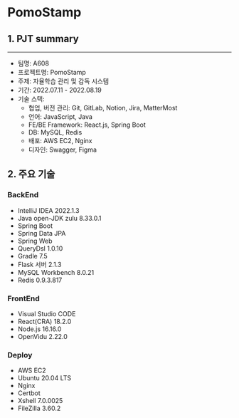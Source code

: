 # PomoStamp

## 1. PJT summary

---

- 팀명: A608
- 프로젝트명: PomoStamp
- 주제: 자율학습 관리 및 감독 시스템
- 기간: 2022.07.11 - 2022.08.19
- 기술 스택:
  - 협업, 버전 관리: Git, GitLab, Notion, Jira, MatterMost
  - 언어: JavaScript, Java
  - FE/BE Framework: React.js, Spring Boot
  - DB: MySQL, Redis
  - 배포: AWS EC2, Nginx
  - 디자인: Swagger, Figma

## 2. 주요 기술

### BackEnd

- IntelliJ IDEA 2022.1.3
- Java open-JDK zulu 8.33.0.1
- Spring Boot
- Spring Data JPA
- Spring Web
- QueryDsl 1.0.10
- Gradle 7.5
- Flask 서버 2.1.3
- MySQL Workbench 8.0.21
- Redis 0.9.3.817

### FrontEnd

- Visual Studio CODE
- React(CRA) 18.2.0
- Node.js 16.16.0
- OpenVidu 2.22.0

### Deploy

- AWS EC2
- Ubuntu 20.04 LTS
- Nginx
- Certbot
- Xshell 7.0.0025
- FileZilla 3.60.2
